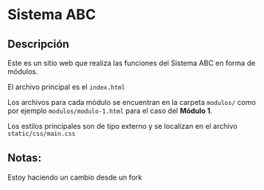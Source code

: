 # Sistema ABC

## Descripción

Este es un sitio web que realiza las funciones del Sistema ABC en forma de módulos.

El archivo principal es el `index.html`

Los archivos para cada módulo se encuentran en la carpeta `modulos/` como por ejemplo `modulos/modulo-1.html` para el caso del **Módulo 1**.

Los estilos principales son de tipo externo y se localizan en el archivo `static/css/main.css`

## Notas:
Estoy haciendo un cambio desde un fork



